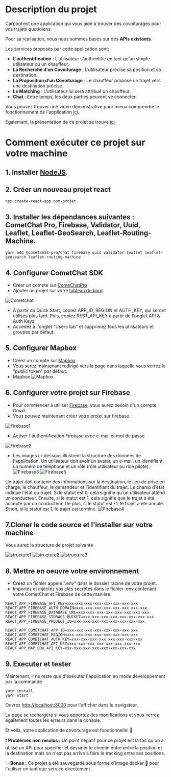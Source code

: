 
# Description du projet 
Carpool est une application qui vous aide à trouver des covoiturages pour vos trajets quotidiens.

Pour sa réalisation, nous nous sommes basés sur des **APIs existants**.

Les services proposés par cette application sont:
- **L'authentification** : L’utilisateur s’authentifie en tant qu’un simple utilisateur ou un chauffeur.
- **La Recherche d’un Covoiturage** : L’utilisateur précise sa position et sa destination.
- **La Proposition d’un Covoiturage** : Le chauffeur propose un trajet vers une destination précise.
- **Le Matching** : L’utilisateur lui sera attribué un chauffeur.
- **Chat** : Entre temps, les deux parties peuvent se connecter.

Vous pouvez trouver une vidéo démonstrative pour mieux comprendre le fonctionnement de l'application [ici](https://github.com/asmaa10-prog/Covoiturage-sig/blob/main/Demo.mp4).

Egalement, la présentation de ce projet se trouve [ici](https://github.com/asmaa10-prog/Covoiturage-sig/blob/main/Présentation-SIG.pptx)

# Comment exécuter ce projet sur votre machine
## 1. Installer [NodeJS](https://nodejs.org/en/).
## 2. Créer un nouveau projet react 
```
npx create-react-app nom-projet
```
## 3. Installer les dépendances suivantes : CometChat Pro, Firebase, Validator, Uuid, Leaflet, Leaflet-GeoSearch, Leaflet-Routing-Machine.
```
yarn add @cometchat-pro/chat firebase uuid validator leaflet leaflet-geosearch leaflet-routing-machine
```
## 4. Configurer CometChat SDK
- Créer un compte sur [ComeChatPro](https://www.cometchat.com/pro)
- Ajouter un projet sur votre [tableau de bord](https://app.cometchat.com/apps)

![Cometchat](https://github.com/asmaa10-prog/Covoiturage-sig/blob/main/images/Cometchat.PNG)

- À partir du Quick Start, copiez APP_ID, REGION et AUTH_KEY, qui seront utilisés plus tard. Puis, copiez REST_API_KEY à partir de l'onglet API & Auth Keys.
- Accédez à l'onglet "Users tab" et supprimez tous les utilisateurs et groupes par défaut.
## 5. Configurer Mapbox
- Créez un compte sur [Mapbox](https://www.mapbox.com/)
- Vous serez maintenant redirigé vers la page dans laquelle vous verrez le "public token" par défaut.
- Mapbox
![Mapbox](https://github.com/asmaa10-prog/Covoiturage-sig/blob/main/images/Mapbox.PNG)
## 6. Configurer votre projet sur Firebase 
- Pour commencer à utiliser [Firebase](https://firebase.google.com/), vous aurez besoin d'un compte Gmail. 
- Vous pouvez maintenant créer votre projet sur firebase.

![Firebase1](https://github.com/asmaa10-prog/Covoiturage-sig/blob/main/images/Firebase1.PNG)
- Activer l'authentification Firebase avec e-mail et mot de passe.

![Firebase2](https://github.com/asmaa10-prog/Covoiturage-sig/blob/main/images/Firebase2.PNG)
- Les images ci-dessous illustrent la structure des données de l'application. Un utilisateur doit avoir un avatar, un e-mail, un identifiant, un numéro de téléphone et un rôle (rôle utilisateur ou rôle pilote).
![Firebase3](https://github.com/asmaa10-prog/Covoiturage-sig/blob/main/images/Firebase3.PNG)
![Firebase5](https://github.com/asmaa10-prog/Covoiturage-sig/blob/main/images/Firebase5.PNG)

Un trajet doit contenir des informations sur la destination, le lieu de prise en charge, le chauffeur, le demandeur et l'identifiant du trajet. Le champ d'état indique l'état du trajet. Si le statut est 0, cela signifie qu'un utilisateur attend un conducteur. Ensuite, si le statut est 1, cela signifie que le trajet a été accepté par un conducteur. De plus, si le statut est -1, le trajet a été annulé. Sinon, si le statut est 1, le trajet est terminé.
![Firebase4](https://github.com/asmaa10-prog/Covoiturage-sig/blob/main/images/Firebase4.PNG)
## 7.Cloner le code source et l'installer sur votre machine
Vous aurez la structure de projet suivante

![structure1](https://github.com/asmaa10-prog/Covoiturage-sig/blob/main/images/Structure1.PNG)
![structure2](https://github.com/asmaa10-prog/Covoiturage-sig/blob/main/images/Structure2.PNG)
![structure3](https://github.com/asmaa10-prog/Covoiturage-sig/blob/main/images/Structure3.PNG)
## 8. Mettre en oeuvre votre environnement
- Créez un fichier appelé ".env" dans le dossier racine de votre projet.
- Importez et injectez vos clés secrètes dans le fichier .env contenant votre CometChat et Firebase de cette manière.
```
REACT_APP_FIREBASE_API_KEY=xxx-xxx-xxx-xxx-xxx-xxx-xxx-xxx
REACT_APP_FIREBASE_AUTH_DOMAIN=xxx-xxx-xxx-xxx-xxx-xxx-xxx-xxx
REACT_APP_FIREBASE_DATABASE_URL=xxx-xxx-xxx-xxx-xxx-xxx-xxx-xxx
REACT_APP_FIREBASE_STORAGE_BUCKET=xxx-xxx-xxx-xxx-xxx-xxx-xxx-xxx
REACT_APP_FIREBASE_PROJECT_ID=xxx-xxx-xxx-xxx-xxx-xxx-xxx-xxx

REACT_APP_COMETCHAT_APP_ID=xxx-xxx-xxx-xxx-xxx-xxx-xxx-xxx
REACT_APP_COMETCHAT_REGION=xxx-xxx-xxx-xxx-xxx-xxx-xxx-xxx
REACT_APP_COMETCHAT_AUTH_KEY=xxx-xxx-xxx-xxx-xxx-xxx-xxx-xxx
REACT_APP_COMETCHAT_API_KEY=xxx-xxx-xxx-xxx-xxx-xxx-xxx-xxx
REACT_APP_MAP_BOX_API_KEY=xxx-xxx-xxx-xxx-xxx-xxx-xxx-xxx
```
## 9.  Executer et tester
Maintenant, il ne reste que d'éxécuter l'application en mode développement par la commande
```
yarn install
yarn start
```
Ouvrez [http://localhost:3000](http://localhost:3000) pour l'afficher dans le navigateur.

La page se rechargera si vous apportez des modifications et vous verrez également toutes les erreurs dans la console.

Et voilà, votre application de covoiturage est fonctionnelle! 🎉

:exclamation: **Problèmes non résolus :** Un point négatif pour ce projet est la fait qu'on a utilisé un API pour spécifier et dessiner le chemin entre entre la position et la destination mais on n'est pas arrivé à faire le tracking entre ses positions.

:sparkles:  **Bonus :** Ce projet a été sauvegardé sous forme d'image docker :whale: pour l'utiliser en tant que service directement .

